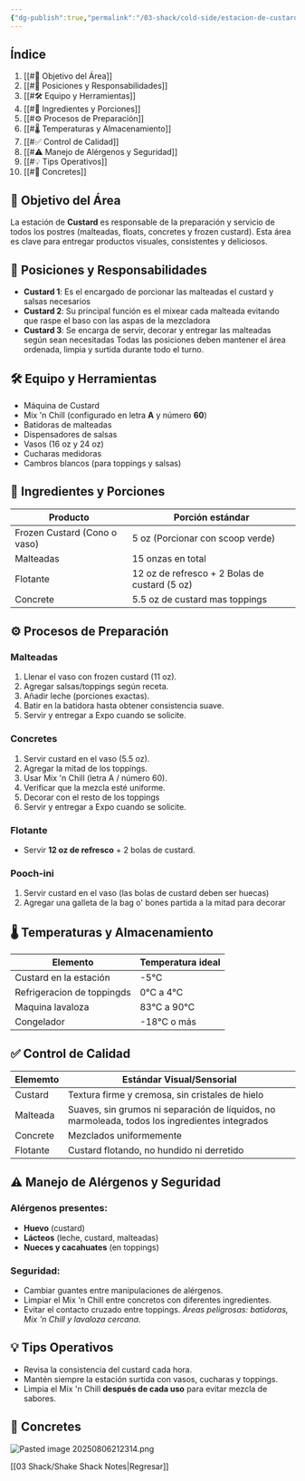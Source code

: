 ```yaml
---
{"dg-publish":true,"permalink":"/03-shack/cold-side/estacion-de-custard/"}
---
```


## Índice
1. [[#🎯 Objetivo del Área]]
2. [[#👥 Posiciones y Responsabilidades]]
3. [[#🛠️ Equipo y Herramientas]]
4. [[#🍦 Ingredientes y Porciones]]
5. [[#⚙️ Procesos de Preparación]]
6. [[#🌡️ Temperaturas y Almacenamiento]]
7. [[#✅ Control de Calidad]]
8. [[#⚠️ Manejo de Alérgenos y Seguridad]]
9. [[#💡 Tips Operativos]]
10. [[#🥣 Concretes]]
## 🎯 Objetivo del Área
La estación de **Custard** es responsable de la preparación y servicio de todos los postres (malteadas, floats, concretes y frozen custard). Esta área es clave para entregar productos visuales, consistentes y deliciosos.
## 👥 Posiciones y Responsabilidades

- **Custard 1**: Es el encargado de porcionar las malteadas el custard y salsas necesarios
- **Custard 2**: Su principal función es el mixear cada malteada evitando que raspe el baso con las aspas de la mezcladora
- **Custard 3**: Se encarga de servir, decorar y entregar las malteadas según sean necesitadas 
Todas las posiciones deben mantener el área ordenada, limpia y surtida durante todo el turno.
## 🛠️ Equipo y Herramientas

- Máquina de Custard 
- Mix 'n Chill (configurado en letra **A** y número **60**)
- Batidoras de malteadas
- Dispensadores de salsas
- Vasos (16 oz y 24 oz)
- Cucharas medidoras
- Cambros blancos (para toppings y salsas)
## 🍦 Ingredientes y Porciones

| Producto                     | Porción estándar                              |
| ---------------------------- | --------------------------------------------- |
| Frozen Custard (Cono o vaso) | 5 oz (Porcionar con scoop verde)              |
| Malteadas                    | 15 onzas en total                             |
| Flotante                     | 12 oz de refresco + 2 Bolas de custard (5 oz) |
| Concrete                     | 5.5 oz de custard mas toppings                |
## ⚙️ Procesos de Preparación
### Malteadas
1. Llenar el vaso con frozen custard (11 oz).
2. Agregar salsas/toppings según receta.
3. Añadir leche (porciones exactas).
4. Batir en la batidora hasta obtener consistencia suave.
5. Servir y entregar a Expo cuando se solicite.
### Concretes
1. Servir custard en el vaso (5.5 oz).
2. Agregar la mitad de los toppings.
3. Usar Mix 'n Chill (letra A / número 60).
4. Verificar que la mezcla esté uniforme.
5. Decorar con el resto de los toppings
6. Servir y entregar a Expo cuando se solicite.
### Flotante
- Servir **12 oz de refresco** + 2 bolas de custard.
### Pooch-ini
1. Servir custard en el vaso (las bolas de custard deben ser huecas)
2. Agregar una galleta de la bag o' bones partida a la mitad para decorar
## 🌡️ Temperaturas y Almacenamiento

| Elemento                   | Temperatura ideal |
| -------------------------- | ----------------- |
| Custard en la estación     | -5°C              |
| Refrigeracion de toppingds | 0°C a 4°C         |
| Maquina lavaloza           | 83°C a 90°C       |
| Congelador                 | -18°C o más       |
## ✅ Control de Calidad

| Elememto | Estándar Visual/Sensorial                                                                      |
| -------- | ---------------------------------------------------------------------------------------------- |
| Custard  | Textura firme y cremosa, sin cristales de hielo                                                |
| Malteada | Suaves, sin grumos ni separación de líquidos, no marmoleada, todos los ingredientes integrados |
| Concrete | Mezclados uniformemente                                                                        |
| Flotante | Custard flotando, no hundido ni derretido                                                      |
## ⚠️ Manejo de Alérgenos y Seguridad
### Alérgenos presentes:
- **Huevo** (custard) 
- **Lácteos** (leche, custard, malteadas) 
- **Nueces y cacahuates** (en toppings) 
### Seguridad:
- Cambiar guantes entre manipulaciones de alérgenos. 
- Limpiar el Mix 'n Chill entre concretos con diferentes ingredientes.
- Evitar el contacto cruzado entre toppings.
 *Áreas peligrosas: batidoras, Mix 'n Chill y lavaloza cercana.* 
## 💡 Tips Operativos
- Revisa la consistencia del custard cada hora.
- Mantén siempre la estación surtida con vasos, cucharas y toppings.
- Limpia el Mix 'n Chill **después de cada uso** para evitar mezcla de sabores.
## 🥣 Concretes
![Pasted image 20250806212314.png](/img/user/03%20Shack/SRC/Pasted%20image%2020250806212314.png) 

[[03 Shack/Shake Shack Notes\|Regresar]]